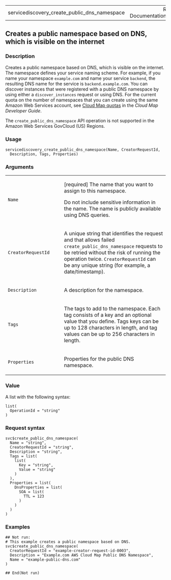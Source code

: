 <table style="width: 100%;">
<tbody>
<tr class="odd">
<td>servicediscovery_create_public_dns_namespace</td>
<td style="text-align: right;">R Documentation</td>
</tr>
</tbody>
</table>

## Creates a public namespace based on DNS, which is visible on the internet

### Description

Creates a public namespace based on DNS, which is visible on the
internet. The namespace defines your service naming scheme. For example,
if you name your namespace `example.com` and name your service
`backend`, the resulting DNS name for the service is
`backend.example.com`. You can discover instances that were registered
with a public DNS namespace by using either a `discover_instances`
request or using DNS. For the current quota on the number of namespaces
that you can create using the same Amazon Web Services account, see
[Cloud Map
quotas](https://docs.aws.amazon.com/cloud-map/latest/dg/cloud-map-limits.html)
in the *Cloud Map Developer Guide*.

The `create_public_dns_namespace` API operation is not supported in the
Amazon Web Services GovCloud (US) Regions.

### Usage

    servicediscovery_create_public_dns_namespace(Name, CreatorRequestId,
      Description, Tags, Properties)

### Arguments

<table>
<colgroup>
<col style="width: 35%" />
<col style="width: 65%" />
</colgroup>
<tbody>
<tr class="odd">
<td><code
id="servicediscovery_create_public_dns_namespace_:_Name">Name</code></td>
<td><p>[required] The name that you want to assign to this
namespace.</p>
<p>Do not include sensitive information in the name. The name is
publicly available using DNS queries.</p></td>
</tr>
<tr class="even">
<td><code
id="servicediscovery_create_public_dns_namespace_:_CreatorRequestId">CreatorRequestId</code></td>
<td><p>A unique string that identifies the request and that allows
failed <code>create_public_dns_namespace</code> requests to be retried
without the risk of running the operation twice.
<code>CreatorRequestId</code> can be any unique string (for example, a
date/timestamp).</p></td>
</tr>
<tr class="odd">
<td><code
id="servicediscovery_create_public_dns_namespace_:_Description">Description</code></td>
<td><p>A description for the namespace.</p></td>
</tr>
<tr class="even">
<td><code
id="servicediscovery_create_public_dns_namespace_:_Tags">Tags</code></td>
<td><p>The tags to add to the namespace. Each tag consists of a key and
an optional value that you define. Tags keys can be up to 128 characters
in length, and tag values can be up to 256 characters in
length.</p></td>
</tr>
<tr class="odd">
<td><code
id="servicediscovery_create_public_dns_namespace_:_Properties">Properties</code></td>
<td><p>Properties for the public DNS namespace.</p></td>
</tr>
</tbody>
</table>

### Value

A list with the following syntax:

    list(
      OperationId = "string"
    )

### Request syntax

    svc$create_public_dns_namespace(
      Name = "string",
      CreatorRequestId = "string",
      Description = "string",
      Tags = list(
        list(
          Key = "string",
          Value = "string"
        )
      ),
      Properties = list(
        DnsProperties = list(
          SOA = list(
            TTL = 123
          )
        )
      )
    )

### Examples

    ## Not run: 
    # This example creates a public namespace based on DNS.
    svc$create_public_dns_namespace(
      CreatorRequestId = "example-creator-request-id-0003",
      Description = "Example.com AWS Cloud Map Public DNS Namespace",
      Name = "example-public-dns.com"
    )

    ## End(Not run)
